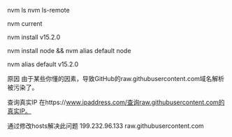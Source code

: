 nvm ls
nvm ls-remote

nvm current

nvm install v15.2.0

nvm install node && nvm alias default node

nvm alias default v15.2.0

原因
由于某些你懂的因素，导致GitHub的raw.githubusercontent.com域名解析被污染了。

查询真实IP
在https://www.ipaddress.com/查询raw.githubusercontent.com的真实IP。

通过修改hosts解决此问题
199.232.96.133 raw.githubusercontent.com
